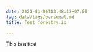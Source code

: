 ```yaml
---
date: 2021-01-06T13:48:12+07:00
tag: data/tags/personal.md
title: Test forestry.io

---
```

This is a test